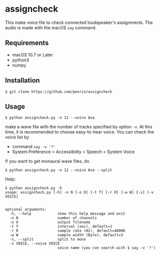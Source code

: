 assigncheck
===========

This make voice file to check connected loudspeaker's assignments.
The audio is made with the macOS `say` command.


Requirements
------------

* macOS 10.7 or Later
* python3
* numpy


Installation
------------

```
$ git clone https://github.com/penrin/assigncheck
```

Usage
-----
```
$ python assigncheck.py -n 12 --voice Ava
```
make a wave file with the number of tracks specified by option `-n`.
At this time, it is recommended to choose easy-to-hear voice.
You can check the voice list by

* command `say -v '?'`
* System Preference > Accessibility > Speech > System Voice


If you want to get monaural wave files, do

```
$ python assigncheck.py -n 12 --voice Ava --split
```


Help:

```
$ python assigncheck.py -h
usage: assigncheck.py [-h] -n N [-o O] [-t T] [-r R] [-w W] [-s] [-v VOICE]


optional arguments:
  -h, --help            show this help message and exit
  -n N                  number of channels
  -o O                  output filename
  -t T                  interval (sec), default=1
  -r R                  sample rate (Hz), default=48000
  -w W                  sample width (Byte), default=3
  -s, --split           split to mono
  -v VOICE, --voice VOICE
                        voice name (you can search with $ say -v '?')
```





